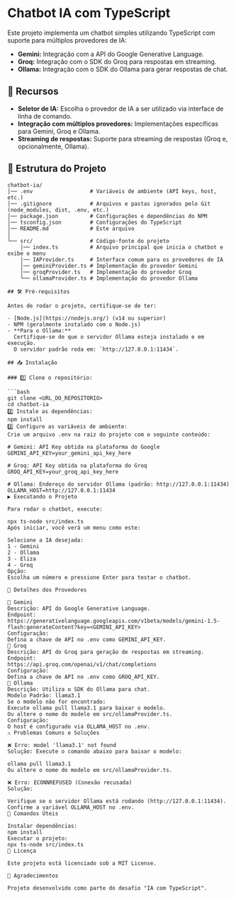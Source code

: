 # Chatbot IA com TypeScript

Este projeto implementa um chatbot simples utilizando TypeScript com suporte para múltiplos provedores de IA:

- **Gemini:** Integração com a API do Google Generative Language.
- **Groq:** Integração com o SDK do Groq para respostas em streaming.
- **Ollama:** Integração com o SDK do Ollama para gerar respostas de chat.

## 🚀 Recursos

- **Seletor de IA:** Escolha o provedor de IA a ser utilizado via interface de linha de comando.
- **Integração com múltiplos provedores:** Implementações específicas para Gemini, Groq e Ollama.
- **Streaming de respostas:** Suporte para streaming de respostas (Groq e, opcionalmente, Ollama).

## 📂 Estrutura do Projeto

```plaintext
chatbot-ia/
│── .env                  # Variáveis de ambiente (API keys, host, etc.)
│── .gitignore            # Arquivos e pastas ignorados pelo Git (node_modules, dist, .env, etc.)
│── package.json          # Configurações e dependências do NPM
│── tsconfig.json         # Configurações do TypeScript
│── README.md             # Este arquivo
│
└── src/                  # Código-fonte do projeto
    │── index.ts          # Arquivo principal que inicia o chatbot e exibe o menu
    │── IAProvider.ts     # Interface comum para os provedores de IA
    │── geminiProvider.ts # Implementação do provedor Gemini
    │── groqProvider.ts   # Implementação do provedor Groq
    └── ollamaProvider.ts # Implementação do provedor Ollama

## 🛠️ Pré-requisitos

Antes de rodar o projeto, certifique-se de ter:

- [Node.js](https://nodejs.org/) (v14 ou superior)
- NPM (geralmente instalado com o Node.js)
- **Para o Ollama:**  
  Certifique-se de que o servidor Ollama esteja instalado e em execução.  
  O servidor padrão roda em: `http://127.0.0.1:11434`.

## 📥 Instalação

### 1️⃣ Clone o repositório:

```bash
git clone <URL_DO_REPOSITORIO>
cd chatbot-ia
2️⃣ Instale as dependências:
npm install
3️⃣ Configure as variáveis de ambiente:
Crie um arquivo .env na raiz do projeto com o seguinte conteúdo:

# Gemini: API Key obtida na plataforma do Google
GEMINI_API_KEY=your_gemini_api_key_here

# Groq: API Key obtida na plataforma do Groq
GROQ_API_KEY=your_groq_api_key_here

# Ollama: Endereço do servidor Ollama (padrão: http://127.0.0.1:11434)
OLLAMA_HOST=http://127.0.0.1:11434
▶️ Executando o Projeto

Para rodar o chatbot, execute:

npx ts-node src/index.ts
Após iniciar, você verá um menu como este:

Selecione a IA desejada:
1 - Gemini
2 - Ollama
3 - Eliza
4 - Groq
Opção:
Escolha um número e pressione Enter para testar o chatbot.

🔎 Detalhes dos Provedores

🔹 Gemini
Descrição: API do Google Generative Language.
Endpoint:
https://generativelanguage.googleapis.com/v1beta/models/gemini-1.5-flash:generateContent?key=<GEMINI_API_KEY>
Configuração:
Defina a chave de API no .env como GEMINI_API_KEY.
🔹 Groq
Descrição: API do Groq para geração de respostas em streaming.
Endpoint:
https://api.groq.com/openai/v1/chat/completions
Configuração:
Defina a chave de API no .env como GROQ_API_KEY.
🔹 Ollama
Descrição: Utiliza o SDK do Ollama para chat.
Modelo Padrão: llama3.1
Se o modelo não for encontrado:
Execute ollama pull llama3.1 para baixar o modelo.
Ou altere o nome do modelo em src/ollamaProvider.ts.
Configuração:
O host é configurado via OLLAMA_HOST no .env.
⚠️ Problemas Comuns e Soluções

❌ Erro: model 'llama3.1' not found
Solução: Execute o comando abaixo para baixar o modelo:

ollama pull llama3.1
Ou altere o nome do modelo em src/ollamaProvider.ts.

❌ Erro: ECONNREFUSED (Conexão recusada)
Solução:

Verifique se o servidor Ollama está rodando (http://127.0.0.1:11434).
Confirme a variável OLLAMA_HOST no .env.
🔧 Comandos Úteis

Instalar dependências:
npm install
Executar o projeto:
npx ts-node src/index.ts
📜 Licença

Este projeto está licenciado sob a MIT License.

🙌 Agradecimentos

Projeto desenvolvido como parte do desafio "IA com TypeScript".